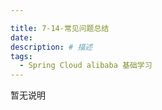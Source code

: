 ```yaml
---

title: 7-14-常见问题总结
date:
description: # 描述
tags: 
  - Spring Cloud alibaba 基础学习
---
```


暂无说明

<!-- more -->







